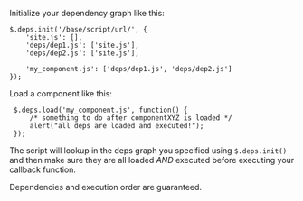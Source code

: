 Initialize your dependency graph like this:

    $.deps.init('/base/script/url/', {
        'site.js': [],
        'deps/dep1.js': ['site.js'],
        'deps/dep2.js': ['site.js'],
		
        'my_component.js': ['deps/dep1.js', 'deps/dep2.js']
    });
    
 Load a component like this:
 
     $.deps.load('my_component.js', function() {
         /* something to do after componentXYZ is loaded */
         alert("all deps are loaded and executed!");
     });
     
The script will lookup in the deps graph you specified using `$.deps.init()` and then make sure they are all loaded *AND* executed before executing your callback function.

Dependencies and execution order are guaranteed.
